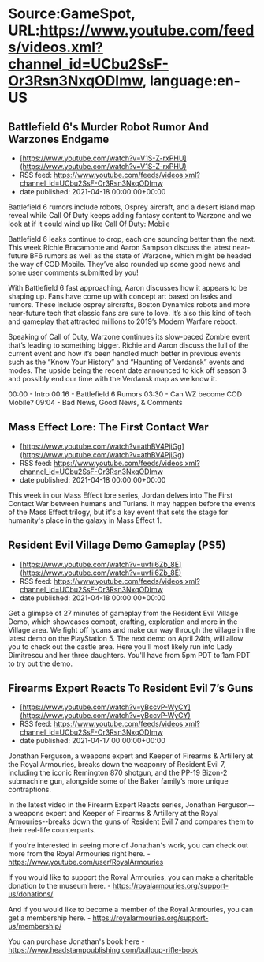 # Source:GameSpot, URL:https://www.youtube.com/feeds/videos.xml?channel_id=UCbu2SsF-Or3Rsn3NxqODImw, language:en-US

## Battlefield 6's Murder Robot Rumor And Warzones Endgame
 - [https://www.youtube.com/watch?v=V1S-Z-rxPHU](https://www.youtube.com/watch?v=V1S-Z-rxPHU)
 - RSS feed: https://www.youtube.com/feeds/videos.xml?channel_id=UCbu2SsF-Or3Rsn3NxqODImw
 - date published: 2021-04-18 00:00:00+00:00

Battlefield 6 rumors include robots, Osprey aircraft, and a desert island map reveal while Call Of Duty keeps adding fantasy content to Warzone and we look at if it could wind up like Call Of Duty: Mobile

Battlefield 6 leaks continue to drop, each one sounding better than the next. This week Richie Bracamonte and Aaron Sampson discuss the latest near-future BF6 rumors as well as the state of Warzone, which might be headed the way of COD Mobile. They’ve also rounded up some good news and some user comments submitted by you!

With Battlefield 6 fast approaching, Aaron discusses how it appears to be shaping up. Fans have come up with concept art based on leaks and rumors. These include osprey aircrafts, Boston Dynamics robots and more near-future tech that classic fans are sure to love. It’s also this kind of tech and gameplay that attracted millions to 2019’s Modern Warfare reboot.

Speaking of Call of Duty, Warzone continues its slow-paced Zombie event that’s leading to something bigger. Richie and Aaron discuss the lull of the current event and how it’s been handled much better in previous events such as the “Know Your History” and “Haunting of Verdansk” events and modes. The upside being the recent date announced to kick off season 3 and possibly end our time with the Verdansk map as we know it. 

00:00 - Intro
00:16 - Battlefield 6 Rumors
03:30 - Can WZ become COD Mobile? 
09:04 - Bad News, Good News, & Comments

## Mass Effect Lore: The First Contact War
 - [https://www.youtube.com/watch?v=athBV4PjiGg](https://www.youtube.com/watch?v=athBV4PjiGg)
 - RSS feed: https://www.youtube.com/feeds/videos.xml?channel_id=UCbu2SsF-Or3Rsn3NxqODImw
 - date published: 2021-04-18 00:00:00+00:00

This week in our Mass Effect lore series, Jordan delves into The First Contact War between humans and Turians. It may happen before the events of the Mass Effect trilogy, but it's a key event that sets the stage for humanity's place in the galaxy in Mass Effect 1.

## Resident Evil Village Demo Gameplay (PS5)
 - [https://www.youtube.com/watch?v=uvfii6Zb_8E](https://www.youtube.com/watch?v=uvfii6Zb_8E)
 - RSS feed: https://www.youtube.com/feeds/videos.xml?channel_id=UCbu2SsF-Or3Rsn3NxqODImw
 - date published: 2021-04-18 00:00:00+00:00

Get a glimpse of 27 minutes of gameplay from the Resident Evil Village Demo, which showcases combat, crafting, exploration and more in the Village area. We fight off lycans and make our way through the village in the latest demo on the PlayStation 5. The next demo on April 24th, will allow you to check out the castle area. Here you'll most likely run into Lady Dimitrescu and her three daughters. You'll have from 5pm PDT to 1am PDT to try out the demo.

## Firearms Expert Reacts To Resident Evil 7’s Guns
 - [https://www.youtube.com/watch?v=yBccvP-WyCY](https://www.youtube.com/watch?v=yBccvP-WyCY)
 - RSS feed: https://www.youtube.com/feeds/videos.xml?channel_id=UCbu2SsF-Or3Rsn3NxqODImw
 - date published: 2021-04-17 00:00:00+00:00

Jonathan Ferguson, a weapons expert and Keeper of Firearms & Artillery at the Royal Armouries, breaks down the weaponry of Resident Evil 7, including the iconic Remington 870 shotgun, and the PP-19 Bizon-2 submachine gun, alongside some of the Baker family’s more unique contraptions.

In the latest video in the Firearm Expert Reacts series, Jonathan Ferguson--a weapons expert and Keeper of Firearms & Artillery at the Royal Armouries--breaks down the guns of Resident Evil 7 and compares them to their real-life counterparts.

If you're interested in seeing more of Jonathan's work, you can check out more from the Royal Armouries right here. - https://www.youtube.com/user/RoyalArmouries

If you would like to support the Royal Armouries, you can make a charitable donation to the museum here. - https://royalarmouries.org/support-us/donations/

And if you would like to become a member of the Royal Armouries, you can get a membership here. - https://royalarmouries.org/support-us/membership/

You can purchase Jonathan's book here - https://www.headstamppublishing.com/bullpup-rifle-book

